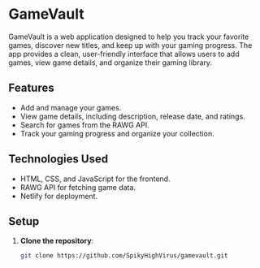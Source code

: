 # GameVault

GameVault is a web application designed to help you track your favorite games, discover new titles, and keep up with your gaming progress. The app provides a clean, user-friendly interface that allows users to add games, view game details, and organize their gaming library.

## Features
- Add and manage your games.
- View game details, including description, release date, and ratings.
- Search for games from the RAWG API.
- Track your gaming progress and organize your collection.

## Technologies Used
- HTML, CSS, and JavaScript for the frontend.
- RAWG API for fetching game data.
- Netlify for deployment.

## Setup

1. **Clone the repository**:
   ```bash
   git clone https://github.com/SpikyHighVirus/gamevault.git
